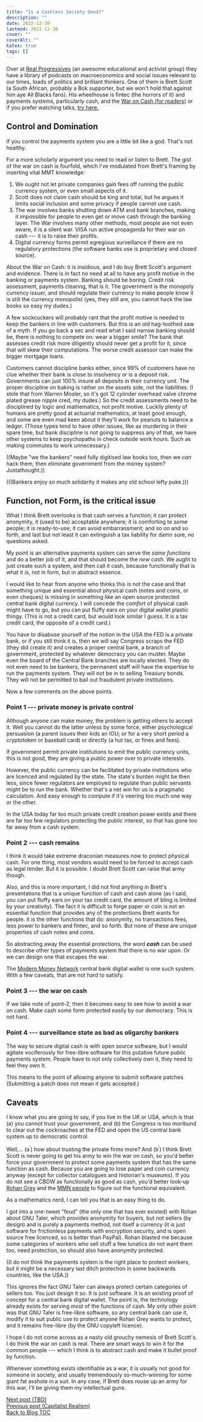 ```yaml
---
title: "Is a Cashless Society Good?"
description: ""
date: 2022-12-30
lastmod: 2022-12-30
cover: ""
coverAlt: ""
katex: true
tags: []
---
```


Over at [Real Progressives](https://realprogressives.org/podcast_episode/episode-181-cloudmoney-with-brett-scott) (an awesome educational and activist group) they have a 
library of podcasts on macroeconomics and social issues relevant to our times, loads 
of politics and brilliant thinkers. One of them is Brett Scott (a South African, 
probably a Bok supporter, but we won't hold that against him aye All Blacks fans). 
His wheelhouse is fintec (the horrors of it) and payments systems, particularly cash, 
and the 
[War on Cash (for readers)](https://www.opendemocracy.net/en/opendemocracyuk/war-on-cash/) 
or if you prefer watching talks, [try here.](https://www.youtube.com/watch?v=vcE1IiiIV0A)


## Control and Domination

If you control the payments system you are a little bit like a god. 
That's not healthy. 

For a more scholarly argument you need to read or listen to Brett. The gist of the 
war on cash is fourfold, which I've modulated from Brett's framing by inserting 
vital MMT knowledge:

1. We ought not let private companies gain fees off running the public currency 
system, or even small aspects of it.
2. Scott does not claim cash should be king and total, but he argues it limits social 
inclusion and some privacy if people cannot use cash.
3. The war involves banks shutting down ATM and bank branches, making it impossible 
for people to even get or move cash through the banking layer. The War involves many 
other methods, most people are not even aware, it is a silent war. VISA run active 
propaganda for their war on cash --- it is to raise their profits.
4. Digital currency forms permit egregious surveillance if there are no regulatory 
protections (the software banks use is proprietary and closed source).

About the War on Cash: it is insidious, and I do buy Brett Scott's argument and 
evidence. There is in fact no need at all to have any profit motive in the banking 
or payments system. Banking should be boring. Credit risk assessment, payments 
clearing, that is it. The government is the monopoly currency issuer, and should 
regulate their currency to make people know it is still the currency monopolist (yes, 
they still are, you cannot hack the law books so easy my dudes.)

A few sockcuckers will probably rant that the profit motive is needed to keep the 
bankers in line with customers. But this is an old hag-toothed saw of a myth. If you 
go back a sec and read what I said narrow banking should be, there is nothing to 
compete on: wear a bigger smile? The bank that assesses credit risk more diligently 
should never get a profit for it, since that will skew their computations. The worse 
credit assessor can make the bigger mortgage loans.

Customers cannot discipline banks either, since 99% of customers have no clue whether 
their bank is close to insolvency or is a deposit risk. Governments can just 100% 
insure all deposits in their currency unit. The proper discipline on baking 
is rather on the assets side, not the liabilities. (I stole that from Warren Mosler, 
so it's got 12 cylinder overhead valve chrome plated grease nipple cred, my dudes.) 
So the credit assessments need to be disciplined by logic and mathematics, not profit 
motive. Luckily plenty of humans are pretty good at actuarial mathematics, at least 
good enough, and some are even mad keen about it they'll work for peanuts to balance 
a ledger. (Those types tend to have other issues, like ax murdering in their spare 
time, but bank discipline is not going to suppress any of that, we have other systems 
to keep psychopaths in check outside work hours. Such as making commutes to work 
unnecessary.)

((Maybe "we the bankers" need fully digitised law books too, then we *can* hack 
them, then eliminate government from the money system? Justathought.))

(((Bankers enjoy so much solidarity it makes any old school lefty puke.)))


## Function, not Form, is the critical issue

What I think Brett overlooks is that cash serves a function; it can protect 
anonymity, it (used to be) acceptable anywhere; it is comforting to some people; 
it is ready-to-use; it can avoid embarrassment; and so on and so forth, and last 
but not least it can extinguish a tax liability for damn sure, no questions asked.

My point is an alternative payments system can serve the *same functions* and do a 
better job of it, and that should become the *new cash*. We aught to just create 
such a system, and then call it cash, because functionally that is what it *is*, not 
in form, but in abstract essence.

I would like to hear from anyone who thinks this is not the case and that something 
unique and essential about physical cash (notes and coins, or even cheques) is missing 
in something like an open source protected central bank digital currency. 
I will concede the *comfort* of physical cash might have to go, but you can put fluffy 
ears on your digital wallet plastic thingy. (This is not a credit card, but would look similar I guess. It is a tax credit card, the opposite of a credit card.)

You have to disabuse yourself of the notion in the USA the FED is a private bank, or 
if you still think it is, then we will say Congress scraps the FED (they did create 
it) and creates a proper central bank, a branch of government, protected by whatever 
democracy you can muster. Maybe even the board of the Central Bank branches are 
locally elected. They do not even need to be bankers, the permanent staff will have 
the expertise to run the payments system. They will not be in to selling Treasury 
bonds. They will not be permitted to bail out fraudulent private institutions.


Now a few comments on the above points.


### Point 1 --- private money is private control

Although anyone can make money, the problem is getting others to accept it. Well you 
cannot do the latter unless by some force, either psychological persuasion (a parent 
issues their kids an IOU; or for a very short period a cryptotoken or baseball card) 
or directly (a hut tax, or fines and fees).

If government permit private institutions to emit the public currency units, this is 
not good, they are giving a public power over to private interests.

However, the public currency can be facilitated by private institutions who are 
licenced and regulated by the state. The state's burden might be then less, since 
fewer regulators are employed to regulate than public servants might be to run the 
bank. Whether that's a net win for us is a pragmatic calculation. And easy enough to 
compute if it's veering too much one way or the other. 

In the USA today far too much private credit creation power exists and there are far 
too few regulators protecting the public interest, so that has gone too far away from 
a cash system.


### Point 2 --- cash remains

I think it would take extreme draconian measures now to protect physical cash. 
For one thing, most vendors would need to be forced to accept cash as legal tender. 
But it is possible. I doubt Brett Scott can raise that army though.

Also, and this is more important, I did not find anything in Brett's presentations 
that is a unique function of cash and cash alone (as I said, you can put 
fluffy ears on your tax credit card, the amount of bling is limited by your 
creativity). The fact it is difficult to forge paper or 
coin is not an essential function that provides any of the protections Brett wants 
for people. it is the other functions that do: anonymity, no transactions fees, 
less power to bankers and fintec, and so forth. But none of these are unique 
properties of cash notes and coins.

So abstracting away the essential protections, the word **_cash_** can be used to 
describe other types of payments system that there is no war upon. Or we can design 
one that escapes the war.

The [Modern Money Network](https://rohangrey.net/writing/#digital) central bank 
digital wallet is one such system. With a few caveats, that are not hard to satisfy.


### Point 3 --- the war on cash

If we take note of point-2, then it becomes easy to see how to avoid a war on cash. Make cash some form protected easily by our democracy. This is not hard.


### Point 4 --- surveillance state as bad as oligarchy bankers

The way to secure digital cash is with open source software, but I would agitate vociferously for free-libre software for this putative future public payments system. People have to not only collectively own it, they need to feel they own it.

This means to the point of allowing anyone to submit software patches. (Submitting a patch does not mean it gets accepted.)


## Caveats

I know what you are going to say, if you live in the UK or USA, which is that (a) you cannot trust your government, and (b) the Congress is too moribund to clear out the cockroaches at the FED and open the US central bank system up to democratic control.

Well,... (a$^\prime$) how about trusting the private firms more? And (b$^\prime$) I think Brett Scott is never going to get his army to win the war on cash, so you'd better force your government to protect some payments system that has the same function as cash.
Because you are going to lose paper and coin currency anyway (except for collector 
catalogues and historian's museums). If you do not see a CBDW as functionally as good 
as cash, you'd better look-up 
[Rohan Grey](https://rohangrey.net/writing/#digital) 
and the [MMN people](https://www.modernmoneynetwork.org/) to figure out the functional equivalent.

As a mathematics nerd, I can tell you that is an easy thing to do. 

I got into a one-tweet "feud" (the only one that has ever existed) with Rohan about 
GNU Taler, which provides anonymity for buyers, but not sellers (by design) and is 
purely a payments method, not itself a currency (it is just software for frictionless 
payments with encryption security, and is open source free licenced, so is better 
than PayPal). Rohan blasted me because some categories of workers who sell stuff a 
few lunatics do not want them too, need protection, so should also have anonymity 
protected.

((I do not think the payments system is the right place to protect workers, but it 
might be a necessary last ditch protection in some backwards countries, like the 
USA.))
 
This ignores the fact GNU Taler can always protect certain categories of sellers too. 
You just design it so. It is just software. It is an existing proof of concept for a 
central bank digital wallet.  The point is, the technology already 
exists for serving most of the functions of cash. My only other point was that GNU 
Taler is free-libre software, so any central bank can use it, modify it to suit 
public use to protect anyone Rohan Grey wants to protect, and it remains free-libre 
(by the GNU copyleft licence).

I hope I do not come across as a nasty old grouchy nemesis of Brett Scott's. I do 
think the war on cash is real. There are smart ways to win it for the 
common people --- which I think is to abstract cash and make it bullet proof 
by function.

Whenever something exists identifiable as a war, it is usually not good for someone in 
society, and usually tremendously so-much-winning for some giant fat asshole in a 
suit. In any case, if Brett does rouse up an army for this war, I'll be giving them my 
intellectual guns.


[Next post (TBD)](./)  
[Previous post (Capitalist Realism)](../5_capitalrealism)  
[Back to Blog TOC](../)
